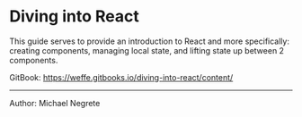 # Diving into React

This guide serves to provide an introduction to React and more specifically: creating components, managing local state, and lifting state up between 2 components.

GitBook: https://weffe.gitbooks.io/diving-into-react/content/

---

Author: Michael Negrete

